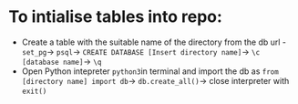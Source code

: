 # To intialise tables into repo:
* Create a table with the suitable name of the directory from the db url - `set_pg`-> `psql`-> `CREATE DATABASE [Insert directory name]`-> `\c [database name]`-> `\q`
* Open Python intepreter `python3`in terminal and import the db as `from [directory name] import db`-> `db.create_all()`-> close interpreter with `exit()`